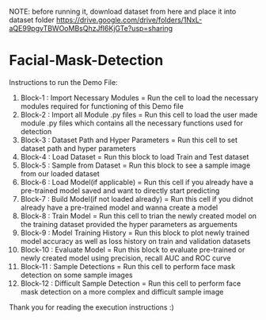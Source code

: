 
NOTE:
before running it, download dataset from here and place it into dataset folder
https://drive.google.com/drive/folders/1NxL-aQE99pgvTBWOoMBsQhzJfI6KjGTe?usp=sharing

# Facial-Mask-Detection

Instructions to run the Demo File:

1) Block-1 : Import Necessary Modules = Run the cell to load the necessary modules required for functioning of this Demo file
2) Block-2 : Import all Module .py files = Run this cell to load the user made module .py files which contains all the necessary functions used for detection
3) Block-3 : Dataset Path and Hyper Parameters = Run this cell to set dataset path and hyper parameters
4) Block-4 : Load Dataset = Run this block to load Train and Test dataset
5) Block-5 : Sample from Dataset = Run this block to see a sample image from our loaded dataset
6) Block-6 : Load Model(if applicable) = Run this cell if you already have a pre-trained model saved and want to directly start predicting
7) Block-7 : Build Model(if not loaded already) = Run this cell if you didnot already have a pre-trained model and wanna create a model
8) Block-8 : Train Model = Run this cell to trian the newly created model on the training dataset provided the hyper parameters as arguements
9) Block-9 : Model Training History = Run this block to plot newly trained model accuracy as well as loss history on train and validation datasets
10) Block-10 : Evaluate Model = Run this block to evaluate pre-trained or newly created model using precision, recall AUC and ROC curve
11) Block-11 : Sample Detections = Run this cell to perform face mask detection on some sample images
12) Block-12 : Difficult Sample Detection = Run this cell to perform face mask detection on a more complex and difficult sample image

Thank you for reading the execution instructions :)  
